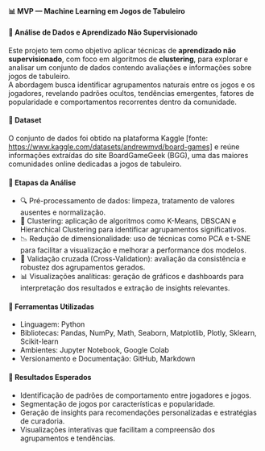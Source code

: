 #### 📊 MVP — Machine Learning em Jogos de Tabuleiro

#### 🎲 Análise de Dados e Aprendizado Não Supervisionado
Este projeto tem como objetivo aplicar técnicas de **aprendizado não supervisionado**, com foco em algoritmos de **clustering**, para explorar e analisar um conjunto de dados contendo avaliações e informações sobre jogos de tabuleiro.  
A abordagem busca identificar agrupamentos naturais entre os jogos e os jogadores, revelando padrões ocultos, tendências emergentes, fatores de popularidade e comportamentos recorrentes dentro da comunidade.

#### 🧩 Dataset
O conjunto de dados foi obtido na plataforma Kaggle [fonte: https://www.kaggle.com/datasets/andrewmvd/board-games] e reúne informações extraídas do site BoardGameGeek (BGG), uma das maiores comunidades online dedicadas a jogos de tabuleiro.

#### 📌 Etapas da Análise
- 🔍 Pré-processamento de dados: limpeza, tratamento de valores ausentes e normalização.
- 🧠 Clustering: aplicação de algoritmos como K-Means, DBSCAN e Hierarchical Clustering para identificar agrupamentos significativos.
- 📉 Redução de dimensionalidade: uso de técnicas como PCA e t-SNE para facilitar a visualização e melhorar a performance dos modelos.
- 🔁 Validação cruzada (Cross-Validation): avaliação da consistência e robustez dos agrupamentos gerados.
- 📊 Visualizações analíticas: geração de gráficos e dashboards para interpretação dos resultados e extração de insights relevantes.

#### 💼 Ferramentas Utilizadas
- Linguagem: Python
- Bibliotecas: Pandas, NumPy, Math, Seaborn, Matplotlib, Plotly, Sklearn, Scikit-learn
- Ambientes: Jupyter Notebook, Google Colab
- Versionamento e Documentação: GitHub, Markdown

#### 🚀 Resultados Esperados
- Identificação de padrões de comportamento entre jogadores e jogos.
- Segmentação de jogos por características e popularidade.
- Geração de insights para recomendações personalizadas e estratégias de curadoria.
- Visualizações interativas que facilitam a compreensão dos agrupamentos e tendências.
